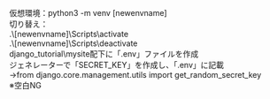 仮想環境：python3 -m venv \[newenvname\]  
切り替え：  
.\\[newenvname\]\Scripts\activate  
.\\[newenvname\]\Scripts\deactivate  
django_tutorial\mysite配下に「.env」ファイルを作成  
ジェネレーターで「SECRET_KEY」を作成し、「.env」に記載  
→from django.core.management.utils import get_random_secret_key  
※空白NG